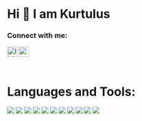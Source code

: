 # Hi 👋 I am Kurtulus
        
### Connect with me:

[<img align="left" alt="linkedin | LinkedIn" width="24px" src="https://raw.githubusercontent.com/peterthehan/peterthehan/master/assets/linkedin.svg" />][linkedin]
[<img align="left" height="24" width="24" src="https://cdn.jsdelivr.net/npm/simple-icons@v4/icons/gmail.svg" />][gmail]

<br />

[linkedin]: https://www.linkedin.com/in/kurtulusseval/
[gmail]: mailto:kurtulusevaaal@gmail.com
<br />

#  Languages and Tools:
<div>
<img src="https://img.icons8.com/color/100/000000/vue-js.png"/>
<img src="https://img.icons8.com/color/100/000000/javascript--v1.png"/>
<img src="https://img.icons8.com/color/100/000000/nodejs.png"/>
<img src="https://img.icons8.com/color/100/000000/html-5--v1.png"/>
<img src="https://img.icons8.com/color/100/000000/css3.png"/>
<img src="https://img.icons8.com/color/100/000000/bootstrap.png"/>
<img src="https://img.icons8.com/wired/100/000000/postman-api.png"/>
<img src="https://img.icons8.com/color/100/000000/mongodb.png"/>
<img src="https://img.icons8.com/color/100/000000/sass.png"/>
<img src="https://img.icons8.com/color/100/000000/intellij-idea.png"/>
 <img src="https://img.icons8.com/color/100/000000/spring-logo.png"/>
</div>
            

